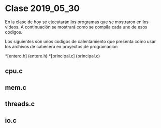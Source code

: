 # Clase 2019_05_30

En la clase de hoy se ejecutarán los programas que se mostraron en los videos. A
 continuación se mostrará como se compila cada uno de esos códigos.

Los siguientes son unos codigos de calentamiento que presenta como usar los 
archivos de cabecera en proyectos de programacion 

*[entero.h] (entero.h)
*[principal.c] (principal.c)
## cpu.c

## mem.c

## threads.c

## io.c

